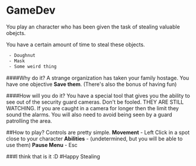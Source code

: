# GameDev

You play an character who has been given the task of stealing valuable obejcts.

You have a certain amount of time to steal these objects.
```diff
 - Doughnut
 - Mask
 - Some weird thing
```
####Why do it?
A strange organization has taken your family hostage. You have one objective **Save them**. (There's also the bonus of having fun)

####How will you do it?
You have a special tool that gives you the ability to see out of the security guard cameras. Don't be fooled. THEY ARE STILL WATCHING.
If you are caught in a camera for longer then the limit they sound the alarms.
You will also need to avoid being seen by a guard patrolling the area.

##How to play?
Controls are pretty simple.
**Movement**
	- Left Click in a spot close to your character
**Abilities**
	- (undetermined, but you will be able to use them)
**Pause Menu**
	- Esc

###I think that is it :D
#Happy Stealing

